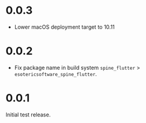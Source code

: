 # 0.0.3
* Lower macOS deployment target to 10.11

# 0.0.2
* Fix package name in build system `spine_flutter` > `esotericsoftware_spine_flutter`.

# 0.0.1
Initial test release.